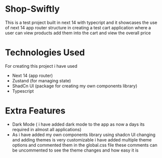 # Shop-Swiftly

This is a test project built in next 14 with typecript and it showcases the use of next 14 app router structure in creating a test cart application where a user can view products add them into the cart and view the overall price

# Technologies Used

For creating this project i have used

- Next 14 (app router)
- Zustand (for managing state)
- ShadCn UI (package for creating my own components library)
- Typescript

# Extra Features

- Dark Mode ( i have added dark mode to the app as now a days its required in almost all applications)
- As i have added my own components library using shadcn UI changing and adding themes is very customizable i have added multiple theme options and commented them in the global.css file these comments can be uncommented to see the theme changes and how easy it is
